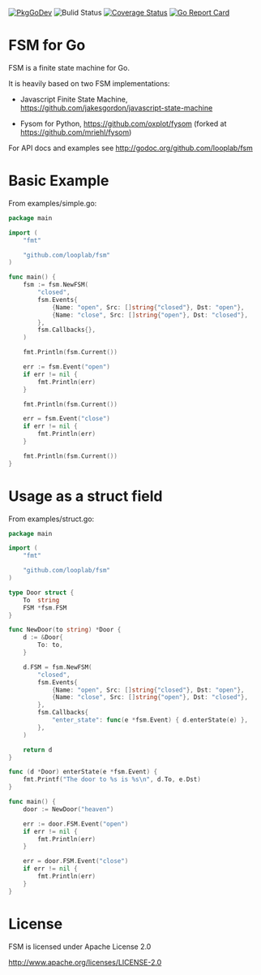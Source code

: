 [![PkgGoDev](https://pkg.go.dev/badge/github.com/looplab/fsm)](https://pkg.go.dev/github.com/looplab/fsm)
![Bulid Status](https://github.com/looplab/fsm/actions/workflows/main.yml/badge.svg)
[![Coverage Status](https://img.shields.io/coveralls/looplab/fsm.svg)](https://coveralls.io/r/looplab/fsm)
[![Go Report Card](https://goreportcard.com/badge/looplab/fsm)](https://goreportcard.com/report/looplab/fsm)

# FSM for Go

FSM is a finite state machine for Go.

It is heavily based on two FSM implementations:

- Javascript Finite State Machine, https://github.com/jakesgordon/javascript-state-machine

- Fysom for Python, https://github.com/oxplot/fysom (forked at https://github.com/mriehl/fysom)

For API docs and examples see http://godoc.org/github.com/looplab/fsm

# Basic Example

From examples/simple.go:

```go
package main

import (
	"fmt"

	"github.com/looplab/fsm"
)

func main() {
	fsm := fsm.NewFSM(
		"closed",
		fsm.Events{
			{Name: "open", Src: []string{"closed"}, Dst: "open"},
			{Name: "close", Src: []string{"open"}, Dst: "closed"},
		},
		fsm.Callbacks{},
	)

	fmt.Println(fsm.Current())

	err := fsm.Event("open")
	if err != nil {
		fmt.Println(err)
	}

	fmt.Println(fsm.Current())

	err = fsm.Event("close")
	if err != nil {
		fmt.Println(err)
	}

	fmt.Println(fsm.Current())
}
```

# Usage as a struct field

From examples/struct.go:

```go
package main

import (
	"fmt"

	"github.com/looplab/fsm"
)

type Door struct {
	To  string
	FSM *fsm.FSM
}

func NewDoor(to string) *Door {
	d := &Door{
		To: to,
	}

	d.FSM = fsm.NewFSM(
		"closed",
		fsm.Events{
			{Name: "open", Src: []string{"closed"}, Dst: "open"},
			{Name: "close", Src: []string{"open"}, Dst: "closed"},
		},
		fsm.Callbacks{
			"enter_state": func(e *fsm.Event) { d.enterState(e) },
		},
	)

	return d
}

func (d *Door) enterState(e *fsm.Event) {
	fmt.Printf("The door to %s is %s\n", d.To, e.Dst)
}

func main() {
	door := NewDoor("heaven")

	err := door.FSM.Event("open")
	if err != nil {
		fmt.Println(err)
	}

	err = door.FSM.Event("close")
	if err != nil {
		fmt.Println(err)
	}
}
```

# License

FSM is licensed under Apache License 2.0

http://www.apache.org/licenses/LICENSE-2.0
